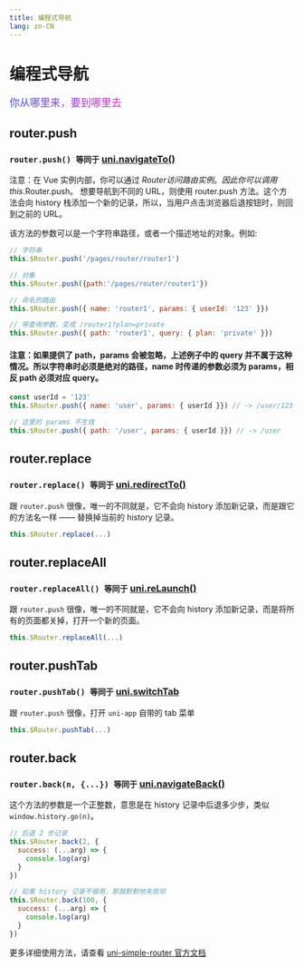 ```yaml
---
title: 编程式导航
lang: zn-CN
---
```


# 编程式导航
<span style="background-image: linear-gradient(135deg, #4253d8, #d333ba); -webkit-background-clip: text; color: transparent; font-size: 18px;">你从哪里来，要到哪里去</span>

## router.push
### `router.push() 等同于` [uni.navigateTo()](https://uniapp.dcloud.io/api/router?id=navigateto)
注意：在 Vue 实例内部，你可以通过 $Router 访问路由实例。因此你可以调用 this.$Router.push。
想要导航到不同的 URL，则使用 router.push 方法。这个方法会向 history 栈添加一个新的记录，所以，当用户点击浏览器后退按钮时，则回到之前的 URL。

该方法的参数可以是一个字符串路径，或者一个描述地址的对象。例如:
```js
// 字符串
this.$Router.push('/pages/router/router1')

// 对象
this.$Router.push({path:'/pages/router/router1'})

// 命名的路由
this.$Router.push({ name: 'router1', params: { userId: '123' }})

// 带查询参数，变成 /router1?plan=private
this.$Router.push({ path: 'router1', query: { plan: 'private' }})
```

#### 注意：如果提供了 path，params 会被忽略，上述例子中的 query 并不属于这种情况。所以字符串时必须是绝对的路径，name 时传递的参数必须为 params，相反 path 必须对应 query。
```js
const userId = '123'
this.$Router.push({ name: 'user', params: { userId }}) // -> /user/123

// 这里的 params 不生效
this.$Router.push({ path: '/user', params: { userId }}) // -> /user
```

## router.replace
### `router.replace() 等同于` [uni.redirectTo()](https://uniapp.dcloud.io/api/router?id=redirectto)
跟 `router.push` 很像，唯一的不同就是，它不会向 history 添加新记录，而是跟它的方法名一样 —— 替换掉当前的 history 记录。
```js
this.$Router.replace(...)
```

## router.replaceAll
### `router.replaceAll() 等同于` [uni.reLaunch()](https://uniapp.dcloud.io/api/router?id=relaunch)
跟 `router.push` 很像，唯一的不同就是，它不会向 history 添加新记录，而是将所有的页面都关掉，打开一个新的页面。
```js
this.$Router.replaceAll(...)
```

## router.pushTab
### `router.pushTab() 等同于` [uni.switchTab](https://uniapp.dcloud.io/api/router?id=switchtab)
跟 `router.push` 很像，打开 `uni-app` 自带的 tab 菜单
```js
this.$Router.pushTab(...)
```

## router.back
### `router.back(n, {...}) 等同于` [uni.navigateBack()](https://uniapp.dcloud.io/api/router?id=navigateback)
这个方法的参数是一个正整数，意思是在 history 记录中后退多少步，类似 `window.history.go(n)`。
```js
// 后退 2 步记录
this.$Router.back(2, {
  success: (...arg) => {
    console.log(arg)
  }
})

// 如果 history 记录不够用，那就默默地失败呗
this.$Router.back(100, {
  success: (...arg) => {
    console.log(arg)
  }
})
```

更多详细使用方法，请查看 [uni-simple-router 官方文档](https://hhyang.cn/v2/)

